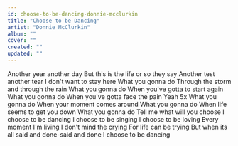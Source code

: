 ```yaml
---
id: choose-to-be-dancing-donnie-mcclurkin
title: "Choose to be Dancing"
artist: "Donnie McClurkin"
album: ""
cover: ""
created: ""
updated: ""
---
```


Another year another day
But this is the life or so they say
Another test another tear
I don't want to stay here
What you gonna do
Through the storm and through the rain
What you gonna do
When you've gotta to start again
What you gonna do
When you've gotta face the pain
Yeah 5x
What you gonna do
When your moment comes around
What you gonna do
When life seems to get you down
What you gonna do
Tell me what will you choose
I choose to be dancing
I choose to be singing
I choose to be loving
Every moment I'm living
I don't mind the crying
For life can be trying
But when its all said and done-said and done
I choose to be dancing
